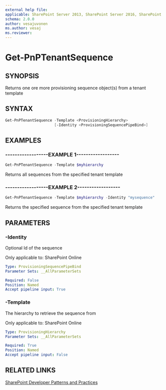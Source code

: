 ```yaml
---
external help file:
applicable: SharePoint Server 2013, SharePoint Server 2016, SharePoint Online
schema: 2.0.0
author: vesajuvonen
ms.author: vesaj
ms.reviewer:
---
```

# Get-PnPTenantSequence

## SYNOPSIS
Returns one ore more provisioning sequence object(s) from a tenant template

## SYNTAX 

```powershell
Get-PnPTenantSequence -Template <ProvisioningHierarchy>
                      [-Identity <ProvisioningSequencePipeBind>]
```

## EXAMPLES

### ------------------EXAMPLE 1------------------
```powershell
Get-PnPTenantSequence -Template $myhierarchy
```

Returns all sequences from the specified tenant template

### ------------------EXAMPLE 2------------------
```powershell
Get-PnPTenantSequence -Template $myhierarchy -Identity "mysequence"
```

Returns the specified sequence from the specified tenant template

## PARAMETERS

### -Identity
Optional Id of the sequence

Only applicable to: SharePoint Online

```yaml
Type: ProvisioningSequencePipeBind
Parameter Sets: __AllParameterSets

Required: False
Position: Named
Accept pipeline input: True
```

### -Template
The hierarchy to retrieve the sequence from

Only applicable to: SharePoint Online

```yaml
Type: ProvisioningHierarchy
Parameter Sets: __AllParameterSets

Required: True
Position: Named
Accept pipeline input: False
```

## RELATED LINKS

[SharePoint Developer Patterns and Practices](https://aka.ms/sppnp)
